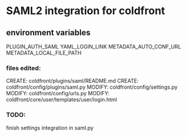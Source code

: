 # SAML2 integration for coldfront



## environment variables

PLUGIN_AUTH_SAML
YAML_LOGIN_LINK
METADATA_AUTO_CONF_URL
METADATA_LOCAL_FILE_PATH

### files edited:

CREATE: coldfront/plugins/saml/README.md
CREATE: coldfront/config/plugins/saml.py
MODIFY: coldfront/config/settings.py
MODIFY: coldfront/config/urls.py
MODIFY: coldfront/core/user/templates/user/login.html

### TODO:

finish settings integration in saml.py